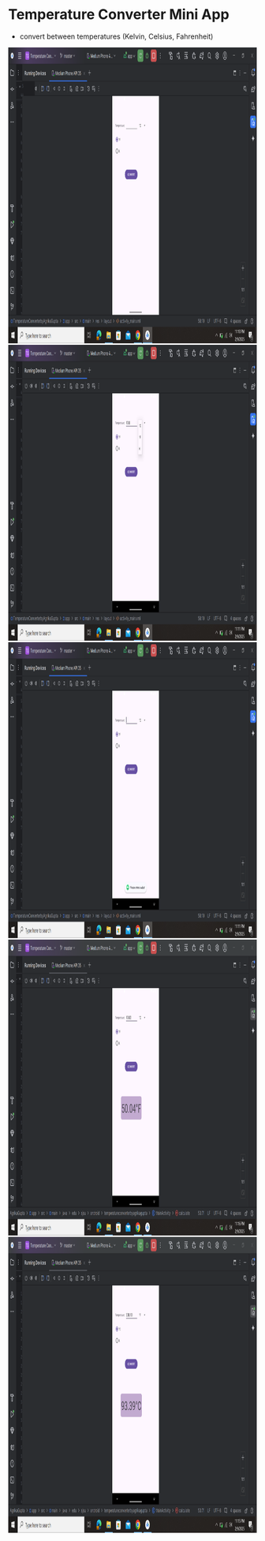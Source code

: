 # Temperature Converter Mini App
- convert between temperatures (Kelvin, Celsius, Fahrenheit)

<img src="https://github.com/agrikatheprogrammer/TemperatureConverter/blob/main/image-5.png" width="800" height="600"/>
<img src="https://github.com/agrikatheprogrammer/TemperatureConverter/blob/main/image-6.png" width="800" height="600"/>
<img src="https://github.com/agrikatheprogrammer/TemperatureConverter/blob/main/image-906f1f89-4d3a-471d-bb9d-51bafe3ffea0.png" alt="Toast message displayed with no result due to user not entering any value" width="800" height="600"/>
<img src="https://github.com/agrikatheprogrammer/TemperatureConverter/blob/main/image-3376980c-cc56-4ddb-8fa3-188d0b930328.png" alt="Result shown after entering a value to convert from Celsius to Fahrenheit (selected radio button)" width="800" height="600"/>
<img src="https://github.com/agrikatheprogrammer/TemperatureConverter/blob/main/image-977dbdc4-754e-47f2-b003-0296ea5ad4da.png" alt="Result shown after entering a value to convert from Celsius to Fahrenheit (selected radio button)" width="800" height="600"/>
